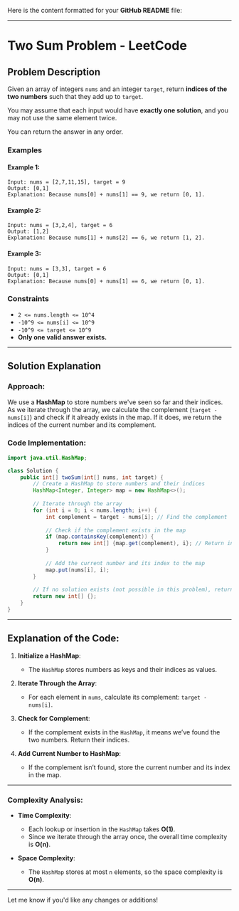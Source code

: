 Here is the content formatted for your **GitHub README** file:

---

# Two Sum Problem - LeetCode

## Problem Description

Given an array of integers `nums` and an integer `target`, return **indices of the two numbers** such that they add up to `target`.

You may assume that each input would have **exactly one solution**, and you may not use the same element twice.

You can return the answer in any order.

### Examples

#### Example 1:
```text
Input: nums = [2,7,11,15], target = 9
Output: [0,1]
Explanation: Because nums[0] + nums[1] == 9, we return [0, 1].
```

#### Example 2:
```text
Input: nums = [3,2,4], target = 6
Output: [1,2]
Explanation: Because nums[1] + nums[2] == 6, we return [1, 2].
```

#### Example 3:
```text
Input: nums = [3,3], target = 6
Output: [0,1]
Explanation: Because nums[0] + nums[1] == 6, we return [0, 1].
```

### Constraints
- `2 <= nums.length <= 10^4`
- `-10^9 <= nums[i] <= 10^9`
- `-10^9 <= target <= 10^9`
- **Only one valid answer exists.**

---

## Solution Explanation

### Approach:
We use a **HashMap** to store numbers we've seen so far and their indices. As we iterate through the array, we calculate the complement (`target - nums[i]`) and check if it already exists in the map. If it does, we return the indices of the current number and its complement.

### Code Implementation:

```java
import java.util.HashMap;

class Solution {
    public int[] twoSum(int[] nums, int target) {
        // Create a HashMap to store numbers and their indices
        HashMap<Integer, Integer> map = new HashMap<>();
        
        // Iterate through the array
        for (int i = 0; i < nums.length; i++) {
            int complement = target - nums[i]; // Find the complement
            
            // Check if the complement exists in the map
            if (map.containsKey(complement)) {
                return new int[] {map.get(complement), i}; // Return indices
            }
            
            // Add the current number and its index to the map
            map.put(nums[i], i);
        }
        
        // If no solution exists (not possible in this problem), return an empty array
        return new int[] {};
    }
}
```

---

## Explanation of the Code:

1. **Initialize a HashMap**:
   - The `HashMap` stores numbers as keys and their indices as values.

2. **Iterate Through the Array**:
   - For each element in `nums`, calculate its complement: `target - nums[i]`.

3. **Check for Complement**:
   - If the complement exists in the `HashMap`, it means we’ve found the two numbers. Return their indices.

4. **Add Current Number to HashMap**:
   - If the complement isn’t found, store the current number and its index in the map.

---

### Complexity Analysis:

- **Time Complexity**:  
  - Each lookup or insertion in the `HashMap` takes **O(1)**.  
  - Since we iterate through the array once, the overall time complexity is **O(n)**.

- **Space Complexity**:  
  - The `HashMap` stores at most `n` elements, so the space complexity is **O(n)**.

---

Let me know if you'd like any changes or additions!
